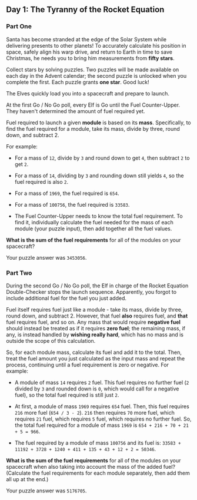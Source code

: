 ## Day 1: The Tyranny of the Rocket Equation

### Part One

Santa has become stranded at the edge of the Solar System while delivering
presents to other planets! To accurately calculate his position in space,
safely align his warp drive, and return to Earth in time to save Christmas, he
needs you to bring him measurements from **fifty stars**.

Collect stars by solving puzzles. Two puzzles will be made available on each
day in the Advent calendar; the second puzzle is unlocked when you complete the
first. Each puzzle grants **one star**. Good luck!

The Elves quickly load you into a spacecraft and prepare to launch.

At the first Go / No Go poll, every Elf is Go until the Fuel Counter-Upper.
They haven't determined the amount of fuel required yet.

Fuel required to launch a given **module** is based on its **mass**.
Specifically, to find the fuel required for a module, take its mass, divide by
three, round down, and subtract 2.

For example:

- For a mass of `12`, divide by `3` and round down to get `4`, then subtract
  `2` to get `2`.

- For a mass of `14`, dividing by `3` and rounding down still yields `4`, so
  the fuel required is also `2`.

- For a mass of `1969`, the fuel required is `654`.

- For a mass of `100756`, the fuel required is `33583`.

- The Fuel Counter-Upper needs to know the total fuel requirement. To find it,
  individually calculate the fuel needed for the mass of each module (your
  puzzle input), then add together all the fuel values.

**What is the sum of the fuel requirements** for all of the modules on your
spacecraft?

Your puzzle answer was `3453056`.

### Part Two

During the second Go / No Go poll, the Elf in charge of the Rocket Equation
Double-Checker stops the launch sequence. Apparently, you forgot to include
additional fuel for the fuel you just added.

Fuel itself requires fuel just like a module - take its mass, divide by three,
round down, and subtract 2. However, that fuel **also** requires fuel, and
**that** fuel requires fuel, and so on. Any mass that would require **negative
fuel** should instead be treated as if it requires **zero fuel**; the remaining
mass, if any, is instead handled by **wishing really hard**, which has no mass
and is outside the scope of this calculation.

So, for each module mass, calculate its fuel and add it to the total. Then,
treat the fuel amount you just calculated as the input mass and repeat the
process, continuing until a fuel requirement is zero or negative. For example:

- A module of mass `14` requires `2` fuel. This fuel requires no further fuel
  (`2` divided by `3` and rounded down is `0`, which would call for a negative
  fuel), so the total fuel required is still just `2`.

- At first, a module of mass `1969` requires `654` fuel. Then, this fuel
  requires `216` more fuel (`654 / 3 - 2`). `216` then requires `70` more fuel,
  which requires `21` fuel, which requires `5` fuel, which requires no further
  fuel. So, the total fuel required for a module of mass `1969` is `654 + 216 +
  70 + 21 + 5 = 966`.

- The fuel required by a module of mass `100756` and its fuel is: `33583 +
  11192 + 3728 + 1240 + 411 + 135 + 43 + 12 + 2 = 50346`.

**What is the sum of the fuel requirements** for all of the modules on your
spacecraft when also taking into account the mass of the added fuel? (Calculate
the fuel requirements for each module separately, then add them all up at the
end.)

Your puzzle answer was `5176705`.
